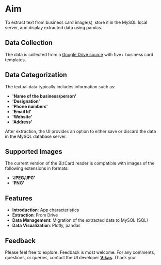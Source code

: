 # **Aim**
To extract text from business card image(s), store it in the MySQL local server, and display extracted data using pandas.

## **Data Collection**
The data is collected from a [Google Drive source](https://drive.google.com/drive/folders/1FhLOdeeQ4Bfz48JAfHrU_VXvNTRgajhp) with five+ business card templates.

## **Data Categorization**
The textual data typically includes information such as:
- **'Name of the business/person'**
- **'Designation'** 
- **'Phone numbers'** 
- **'Email Id'** 
- **'Website'**
- **'Address'** 

After extraction, the UI provides an option to either save or discard the data in the MySQL database server.

## **Supported Images**
The current version of the BizCard reader is compatible with images of the following extensions in formats:
- **'JPEG/JPG'**
- **'PNG'** 

## **Features**
- **Introduction**: App characteristics
- **Extraction**: From Drive
- **Data Management**: Migration of the extracted data to MySQL (SQL)
- **Data Visualization**: Plotly, pandas

## **Feedback**
Please feel free to explore. Feedback is most welcome. For any comments, questions, or queries, contact the UI developer **[Vikas](mailto:vikki.4me@gmail.com)**. Thank you!
